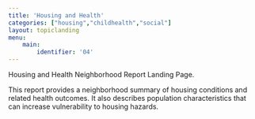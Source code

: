 ```yaml
---
title: 'Housing and Health'
categories: ["housing","childhealth","social"]
layout: topiclanding
menu:
    main:
        identifier: '04'
---
```

Housing and Health Neighborhood Report Landing Page.

This report provides a neighborhood summary of housing conditions and related health outcomes. It also describes population characteristics that can increase vulnerability to housing hazards.





